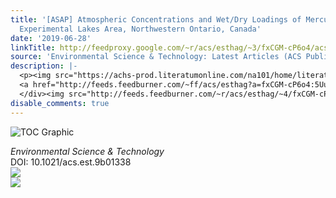 ```yaml
---
title: '[ASAP] Atmospheric Concentrations and Wet/Dry Loadings of Mercury at the Remote
  Experimental Lakes Area, Northwestern Ontario, Canada'
date: '2019-06-28'
linkTitle: http://feedproxy.google.com/~r/acs/esthag/~3/fxCGM-cP6o4/acs.est.9b01338
source: 'Environmental Science & Technology: Latest Articles (ACS Publications)'
description: |-
  <p><img src="https://achs-prod.literatumonline.com/na101/home/literatum/publisher/achs/journals/content/esthag/0/esthag.ahead-of-print/acs.est.9b01338/20190628/images/medium/es-2019-013385_0007.gif" alt="TOC Graphic"/></p><div><cite>Environmental Science & Technology</cite></div><div>DOI: 10.1021/acs.est.9b01338</div><div class="feedflare">
  <a href="http://feeds.feedburner.com/~ff/acs/esthag?a=fxCGM-cP6o4:5UuwEUSTTOM:yIl2AUoC8zA"><img src="http://feeds.feedburner.com/~ff/acs/esthag?d=yIl2AUoC8zA" border="0"></img></a>
  </div><img src="http://feeds.feedburner.com/~r/acs/esthag/~4/fxCGM-cP6o4" ...
disable_comments: true
---
```

<p><img src="https://achs-prod.literatumonline.com/na101/home/literatum/publisher/achs/journals/content/esthag/0/esthag.ahead-of-print/acs.est.9b01338/20190628/images/medium/es-2019-013385_0007.gif" alt="TOC Graphic"/></p><div><cite>Environmental Science & Technology</cite></div><div>DOI: 10.1021/acs.est.9b01338</div><div class="feedflare">
<a href="http://feeds.feedburner.com/~ff/acs/esthag?a=fxCGM-cP6o4:5UuwEUSTTOM:yIl2AUoC8zA"><img src="http://feeds.feedburner.com/~ff/acs/esthag?d=yIl2AUoC8zA" border="0"></img></a>
</div><img src="http://feeds.feedburner.com/~r/acs/esthag/~4/fxCGM-cP6o4" ...